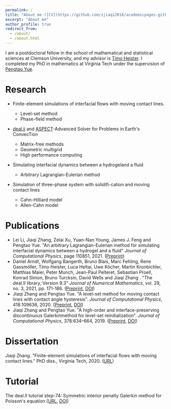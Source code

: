 ```yaml
---
permalink: /
title: "About me ([CV](https://github.com/zjiaqi2018/academicpages.github.io/raw/master/files/CV-JQZHANG.pdf))"
excerpt: "About me"
author_profile: true
redirect_from: 
  - /about/
  - /about.html
---
```

I am a postdoctoral fellow in the school of mathematical and statistical sciences at Clemson University, and my advisor is [Timo Heister](http://www.math.clemson.edu/~heister/#home). I completed my PhD in mathematics at Virginia Tech under the supervision of [Pengtao Yue](https://www.math.vt.edu/people/faculty/yue-pengtao.html). 




Research 
======
* Finite-element simulations of interfacial flows with moving contact lines. 
  * Level-set method
  * Phase-field method

* [deal.ii](https://www.dealii.org/) and [ASPECT](https://github.com/geodynamics/aspect)-Advanced Solver for Problems in Earth's ConvecTion
  * Matrix-free methods
  * Geometric multigrid
  * High performance computing

* Simulating interfacial dynamics between a hydrogeland a fluid
  * Arbitrary Lagrangian-Eulerian method

* Simulation  of  three-phase  system  with  solidifi-cation and moving contact lines
  *  Cahn-Hilliard model
  * Allen-Cahn model


Publications
======
* Lei Li, Jiaqi Zhang, Zelai Xu, Yuan-Nan Young, James J. Feng and Pengtao Yue. "An arbitrary Lagrangian-Eulerian method for simulating interfacial dynamics between a
hydrogel and a fluid" <i>Journal of Computational Physics</i>, page 110851, 2021. ([Preprint](https://github.com/zjiaqi2018/zjiaqi2018.github.io/blob/master/files/hydrogel_ver14.pdf))  
*  Daniel Arndt, Wolfgang Bangerth, Bruno Blais, Marc Fehling, Rene Gassmöller, Timo Heister, Luca Heltai, Uwe Köcher, Martin Kronbichler, Matthias Maier, Peter Munch, Jean-Paul Pelteret, Sebastian Proell, Konrad Simon, Bruno Turcksin, David Wells and Jiaqi Zhang . "The deal.II library, Version 9.3" <i>Journal of Numerical Mathematics</i>, vol. 29, no. 3, 2021, pp. 171-186. ([Preprint](https://www.dealii.org/deal93-preprint.pdf), [DOI](https://doi.org/10.1515/jnma-2021-0081)) 
* Jiaqi Zhang and Pengtao Yue. "A level-set method for moving contact lines with contact angle hysteresis". <i>Journal of Computational Physics</i>, 418:109636, 2020. ([Preprint](https://github.com/zjiaqi2018/academicpages.github.io/raw/master/files/contactLine_20.pdf), [DOI](https://doi.org/10.1016/j.jcp.2020.109636))
* Jiaqi Zhang and Pengtao Yue. "A high-order and interface-preserving discontinuous Galerkinmethod for level-set reinitialization". <i>Journal of Computational Physics</i>, 378:634–664, 2019. ([Preprint](https://github.com/zjiaqi2018/academicpages.github.io/raw/master/files/ls_reinit_19.pdf), [DOI](https://doi.org/10.1016/j.jcp.2018.11.029))

Dissertation
======
Jiaqi Zhang. "Finite-element simulations of interfacial flows with moving contact lines." PhD diss., Virginia Tech, 2020. ([URL](https://vtechworks.lib.vt.edu/handle/10919/99058))

Tutorial
======
The deal.II tutorial step-74: Symmetric interior penalty Galerkin method for Poisson's equation
([URL](https://www.dealii.org/current/doxygen/deal.II/step_74.html), [DOI](https://zenodo.org/record/5812174))


<!-- 
This is the front page of a website that is powered by the [academicpages template](https://github.com/academicpages/academicpages.github.io) and hosted on GitHub pages. [GitHub pages](https://pages.github.com) is a free service in which websites are built and hosted from code and data stored in a GitHub repository, automatically updating when a new commit is made to the respository. This template was forked from the [Minimal Mistakes Jekyll Theme](https://mmistakes.github.io/minimal-mistakes/) created by Michael Rose, and then extended to support the kinds of content that academics have: publications, talks, teaching, a portfolio, blog posts, and a dynamically-generated CV. You can fork [this repository](https://github.com/academicpages/academicpages.github.io) right now, modify the configuration and markdown files, add your own PDFs and other content, and have your own site for free, with no ads! An older version of this template powers my own personal website at [stuartgeiger.com](http://stuartgeiger.com), which uses [this Github repository](https://github.com/staeiou/staeiou.github.io). -->
<!-- 
A data-driven personal website
======
Like many other Jekyll-based GitHub Pages templates, academicpages makes you separate the website's content from its form. The content & metadata of your website are in structured markdown files, while various other files constitute the theme, specifying how to transform that content & metadata into HTML pages. You keep these various markdown (.md), YAML (.yml), HTML, and CSS files in a public GitHub repository. Each time you commit and push an update to the repository, the [GitHub pages](https://pages.github.com/) service creates static HTML pages based on these files, which are hosted on GitHub's servers free of charge.

Many of the features of dynamic content management systems (like Wordpress) can be achieved in this fashion, using a fraction of the computational resources and with far less vulnerability to hacking and DDoSing. You can also modify the theme to your heart's content without touching the content of your site. If you get to a point where you've broken something in Jekyll/HTML/CSS beyond repair, your markdown files describing your talks, publications, etc. are safe. You can rollback the changes or even delete the repository and start over -- just be sure to save the markdown files! Finally, you can also write scripts that process the structured data on the site, such as [this one](https://github.com/academicpages/academicpages.github.io/blob/master/talkmap.ipynb) that analyzes metadata in pages about talks to display [a map of every location you've given a talk](https://academicpages.github.io/talkmap.html).

Getting started
======
1. Register a GitHub account if you don't have one and confirm your e-mail (required!)
1. Fork [this repository](https://github.com/academicpages/academicpages.github.io) by clicking the "fork" button in the top right. 
1. Go to the repository's settings (rightmost item in the tabs that start with "Code", should be below "Unwatch"). Rename the repository "[your GitHub username].github.io", which will also be your website's URL.
1. Set site-wide configuration and create content & metadata (see below -- also see [this set of diffs](http://archive.is/3TPas) showing what files were changed to set up [an example site](https://getorg-testacct.github.io) for a user with the username "getorg-testacct")
1. Upload any files (like PDFs, .zip files, etc.) to the files/ directory. They will appear at https://[your GitHub username].github.io/files/example.pdf.  
1. Check status by going to the repository settings, in the "GitHub pages" section

Site-wide configuration
------
The main configuration file for the site is in the base directory in [_config.yml](https://github.com/academicpages/academicpages.github.io/blob/master/_config.yml), which defines the content in the sidebars and other site-wide features. You will need to replace the default variables with ones about yourself and your site's github repository. The configuration file for the top menu is in [_data/navigation.yml](https://github.com/academicpages/academicpages.github.io/blob/master/_data/navigation.yml). For example, if you don't have a portfolio or blog posts, you can remove those items from that navigation.yml file to remove them from the header. 

Create content & metadata
------
For site content, there is one markdown file for each type of content, which are stored in directories like _publications, _talks, _posts, _teaching, or _pages. For example, each talk is a markdown file in the [_talks directory](https://github.com/academicpages/academicpages.github.io/tree/master/_talks). At the top of each markdown file is structured data in YAML about the talk, which the theme will parse to do lots of cool stuff. The same structured data about a talk is used to generate the list of talks on the [Talks page](https://academicpages.github.io/talks), each [individual page](https://academicpages.github.io/talks/2012-03-01-talk-1) for specific talks, the talks section for the [CV page](https://academicpages.github.io/cv), and the [map of places you've given a talk](https://academicpages.github.io/talkmap.html) (if you run this [python file](https://github.com/academicpages/academicpages.github.io/blob/master/talkmap.py) or [Jupyter notebook](https://github.com/academicpages/academicpages.github.io/blob/master/talkmap.ipynb), which creates the HTML for the map based on the contents of the _talks directory).

**Markdown generator**

I have also created [a set of Jupyter notebooks](https://github.com/academicpages/academicpages.github.io/tree/master/markdown_generator
) that converts a CSV containing structured data about talks or presentations into individual markdown files that will be properly formatted for the academicpages template. The sample CSVs in that directory are the ones I used to create my own personal website at stuartgeiger.com. My usual workflow is that I keep a spreadsheet of my publications and talks, then run the code in these notebooks to generate the markdown files, then commit and push them to the GitHub repository.

How to edit your site's GitHub repository
------
Many people use a git client to create files on their local computer and then push them to GitHub's servers. If you are not familiar with git, you can directly edit these configuration and markdown files directly in the github.com interface. Navigate to a file (like [this one](https://github.com/academicpages/academicpages.github.io/blob/master/_talks/2012-03-01-talk-1.md) and click the pencil icon in the top right of the content preview (to the right of the "Raw | Blame | History" buttons). You can delete a file by clicking the trashcan icon to the right of the pencil icon. You can also create new files or upload files by navigating to a directory and clicking the "Create new file" or "Upload files" buttons. 

Example: editing a markdown file for a talk
![Editing a markdown file for a talk](/images/editing-talk.png)

For more info
------
More info about configuring academicpages can be found in [the guide](https://academicpages.github.io/markdown/). The [guides for the Minimal Mistakes theme](https://mmistakes.github.io/minimal-mistakes/docs/configuration/) (which this theme was forked from) might also be helpful. -->

